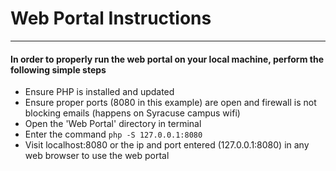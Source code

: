 # Web Portal Instructions
----------------------------------------------
#### In order to properly run the web portal on your local machine, perform the following simple steps

  - Ensure PHP is installed and updated
  - Ensure proper ports (8080 in this example) are open and firewall is not blocking emails (happens on Syracuse campus wifi)
  - Open the 'Web Portal' directory in terminal
  - Enter the command `php -S 127.0.0.1:8080`
  - Visit localhost:8080 or the ip and port entered (127.0.0.1:8080) in any web browser to use the web portal
